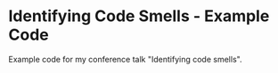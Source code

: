 # Identifying Code Smells - Example Code

Example code for my conference talk "Identifying code smells".
